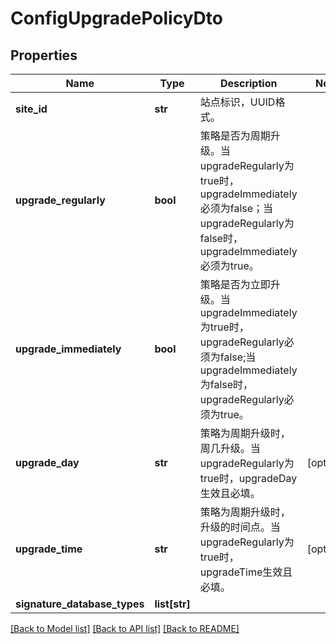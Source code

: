 # ConfigUpgradePolicyDto

## Properties
Name | Type | Description | Notes
------------ | ------------- | ------------- | -------------
**site_id** | **str** | 站点标识，UUID格式。 | 
**upgrade_regularly** | **bool** | 策略是否为周期升级。当upgradeRegularly为true时，upgradeImmediately必须为false；当upgradeRegularly为false时，upgradeImmediately必须为true。 | 
**upgrade_immediately** | **bool** | 策略是否为立即升级。当upgradeImmediately为true时，upgradeRegularly必须为false;当upgradeImmediately为false时，upgradeRegularly必须为true。 | 
**upgrade_day** | **str** | 策略为周期升级时，周几升级。当upgradeRegularly为true时，upgradeDay生效且必填。 | [optional] 
**upgrade_time** | **str** | 策略为周期升级时，升级的时间点。当upgradeRegularly为true时，upgradeTime生效且必填。 | [optional] 
**signature_database_types** | **list[str]** |  | 

[[Back to Model list]](../README.md#documentation-for-models) [[Back to API list]](../README.md#documentation-for-api-endpoints) [[Back to README]](../README.md)


